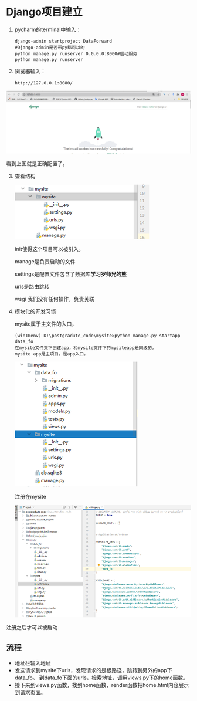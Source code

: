 # Django项目建立

1. pycharm的terminal中输入：

   ```
   django-admin startproject DataForward
   #Django-admin是否带py都可以的
   python manage.py runserver 0.0.0.0:8000#启动服务
   python manage.py runserver
   ```

2. 浏览器输入：

   ```
   http://127.0.0.1:8080/
   ```

![image-20201210134629483](https://raw.githubusercontent.com/hodge-ge/imgbed/main/20201210134631.png)

看到上图就是正确配置了。

3. 查看结构

   ![image-20201210140003261](https://raw.githubusercontent.com/hodge-ge/imgbed/main/20201210140006.png)

   init使得这个项目可以被引入。

   manage是负责启动的文件

   settings是配置文件包含了数据库**学习罗师兄的熊**

   urls是路由跳转

   wsgi 我们没有任何操作，负责关联

4. 模块化的开发习惯

   mysite属于主文件的入口，

   ```
   (win10env) D:\postgradute_code\mysite>python manage.py startapp data_fo
   在mysite文件夹下创建app，和mysite文件下的mysiteapp是同级的。
   mysite app是主项目，是app入口。
   
   ```

   ![image-20201210141623669](https://raw.githubusercontent.com/hodge-ge/imgbed/main/20201210141625.png)

   注册在mysite

   ![image-20201210141822487](https://raw.githubusercontent.com/hodge-ge/imgbed/main/20201210141823.png)

注册之后才可以被启动



## 流程

- 地址栏输入地址
- 发送请求到mysite下urls，发现请求的是根路径，跳转到另外的app下data_fo。 到data_fo下面的urls，检索地址，调用views.py下的home函数。
- 接下来到views.py函数，找到home函数，render函数把home.html内容展示到请求页面。


